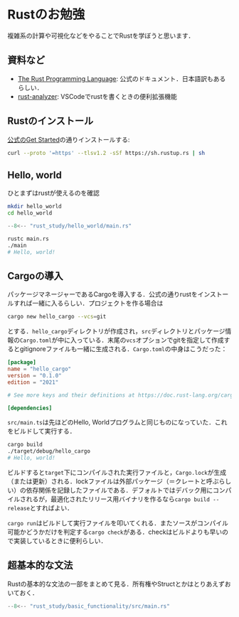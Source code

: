# Rustのお勉強

複雑系の計算や可視化などをやることでRustを学ぼうと思います．

## 資料など

- [The Rust Programming Language](https://doc.rust-lang.org/book/): 公式のドキュメント．日本語訳もあるらしい．
- [rust-analyzer](https://rust-analyzer.github.io/): VSCodeでrustを書くときの便利拡張機能

## Rustのインストール

[公式のGet Started](https://www.rust-lang.org/ja/learn/get-started)の通りインストールする:

```bash
curl --proto '=https' --tlsv1.2 -sSf https://sh.rustup.rs | sh
```

## Hello, world

ひとまずはrustが使えるのを確認

```bash
mkdir hello_world
cd hello_world
```

```rust title="main.rs"
--8<-- "rust_study/hello_world/main.rs"
```

```bash
rustc main.rs
./main
# Hello, world!
```

## Cargoの導入

パッケージマネージャーであるCargoを導入する．公式の通りrustをインストールすれば一緒に入るらしい．プロジェクトを作る場合は

```bash
cargo new hello_cargo --vcs=git
```

とする．`hello_cargo`ディレクトリが作成され，`src`ディレクトリとパッケージ情報の`Cargo.toml`が中に入っている．末尾の`vcs`オプションでgitを指定して作成するとgitignoreファイルも一緒に生成される．`Cargo.toml`の中身はこうだった：

```toml
[package]
name = "hello_cargo"
version = "0.1.0"
edition = "2021"

# See more keys and their definitions at https://doc.rust-lang.org/cargo/reference/manifest.html

[dependencies]
```

`src/main.ts`は先ほどのHello, Worldプログラムと同じものになっていた．これをビルドして実行する．

```bash
cargo build
./target/debug/hello_cargo
# Hello, world!
```

ビルドすると`target`下にコンパイルされた実行ファイルと，`Cargo.lock`が生成（または更新）される．lockファイルは外部パッケージ（＝クレートと呼ぶらしい）の依存関係を記録したファイルである．デフォルトではデバック用にコンパイルされるが，最適化されたリリース用バイナリを作るなら`cargo build --release`とすればよい．

`cargo run`はビルドして実行ファイルを叩いてくれる．またソースがコンパイル可能かどうかだけを判定する`cargo check`がある．checkはビルドよりも早いので実装しているときに便利らしい．

## 超基本的な文法

Rustの基本的な文法の一部をまとめて見る．所有権やStructとかはとりあえずおいておく．

```rust title="basic_functionality/src/main.rs"
--8<-- "rust_study/basic_functionality/src/main.rs"
```
